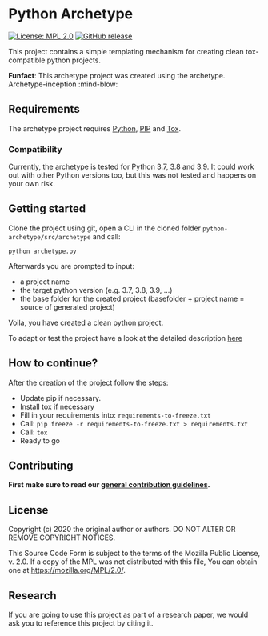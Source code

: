 # Python Archetype

[![License: MPL 2.0](https://img.shields.io/badge/License-MPL%202.0-brightgreen.svg)](https://opensource.org/licenses/MPL-2.0)
[![GitHub release](https://img.shields.io/github/v/release/fhooeaist/imaging.svg)](https://github.com/fhooeaist/imaging/releases)

This project contains a simple templating mechanism for creating clean tox-compatible python projects.

**Funfact**: This archetype project was created using the archetype. Archetype-inception :mind-blow:

## Requirements

The archetype project requires [Python](https://www.python.org/downloads/release/python-390/), [PIP](https://pip.pypa.io/en/stable/installing/) and [Tox](https://pypi.org/project/tox/).

### Compatibility

Currently, the archetype is tested for Python 3.7, 3.8 and 3.9. It could work out with other Python versions too, but this was not tested and happens on your own risk.


## Getting started

Clone the project using git, open a CLI in the cloned folder `python-archetype/src/archetype` and call:

```
python archetype.py
```

Afterwards you are prompted to input:
* a project name
* the target python version (e.g. 3.7, 3.8, 3.9, ...)
* the base folder for the created project (basefolder + project name = source of generated project)

Voila, you have created a clean python project.

To adapt or test the project have a look at the detailed description [here](./documentation/Tox.md)

## How to continue?

After the creation of the project follow the steps:

- Update pip if necessary.
- Install tox if necessary
- Fill in your requirements into: `requirements-to-freeze.txt`
- Call: `pip freeze -r requirements-to-freeze.txt > requirements.txt`
- Call: `tox`
- Ready to go

## Contributing

**First make sure to read our [general contribution guidelines](https://fhooeaist.github.io/CONTRIBUTING.html).**
   
## License

Copyright (c) 2020 the original author or authors.
DO NOT ALTER OR REMOVE COPYRIGHT NOTICES.

This Source Code Form is subject to the terms of the Mozilla Public
License, v. 2.0. If a copy of the MPL was not distributed with this
file, You can obtain one at https://mozilla.org/MPL/2.0/.

## Research

If you are going to use this project as part of a research paper, we would ask you to reference this project by citing
it. 

<TODO zenodo doi>
